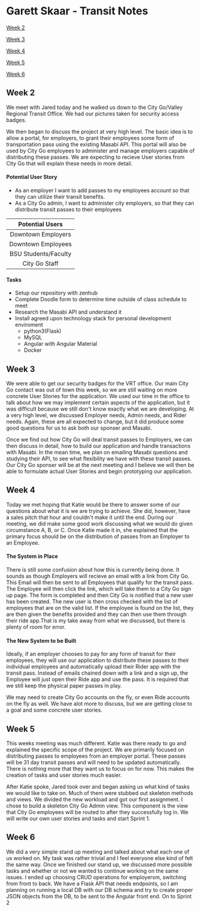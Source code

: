 # Garett Skaar - Transit Notes

[Week 2](#week-2)

[Week 3](#week-3)

[Week 4](#week-4)

[Week 5](#week-5)

[Week 6](#week-6)

## Week 2

We meet with Jared today and he walked us down to the City Go/Valley Regional Transit Office. We had our pictures taken for security access badges.

We then began to discuss the project at very high level. The basic idea is to allow a portal, for employers, to grant their employees some form of transportation pass using the existing Masabi API. This portal will also be used by City Go employees to administer and manage employers capable of distributing these passes. We are expecting to recieve User stories from City Go that will explain these needs in more detail.

#### Potential User Story
* As an employer I want to add passes to my employees account so that they can utilize their transit benefits.
* As a City Go admin, I want to administer city employers, so that they can distribute transit passes to their employees

| Potential Users 	   |
| :-------------------:|
| Downtown Employers   | 
| Downtown Employees   |
| BSU Students/Faculty |
| City Go Staff 	   |

#### Tasks

* Setup our repository with zenhub
* Complete Doodle form to determine time outside of class schedule to meet
* Research the Masabi API and understand it
* Install agreed upon technology stack for personal development enviroment
  * python3(Flask)
  * MySQL
  * Angular with Angular Material
  * Docker

## Week 3

We were able to get our security badges for the VRT office. Our main City Go contact was out of town this week, so we are still waiting on more concrete User Stories for the application. We used our time in the office to talk about how we may implement certain aspects of the application, but it was difficult because we still don't know exactly what we are developing. At a very high level, we discussed Employer needs, Admin needs, and Rider needs. Again, these are all expected to change, but it did produce some good questions for us to ask both our sponser and Masabi.

Once we find out how City Go will deal transit passes to Employers, we can then discuss in detail, how to build our application and handle transactions with Masabi. In the mean time, we plan on emailing Masabi questions and studying their API, to see what flexibility we have with these transit passes. Our City Go sponser will be at the next meeting and I believe we will then be able to formulate actual User Stories and begin prototyping our application.

## Week 4

Today we met hoping that Katie would be there to answer some of our questions about what it is we are trying to achieve. She did, however, have a sales pitch that hour and couldn't make it until the end. During our meeting, we did make some good work discussing what we would do given circumstance A, B, or C. Once Katie made it in, she explained that the primary focus should be on the distribution of passes from an Employer to an Employee.

#### The System in Place

There is still some confusion about how this is currently being done. It sounds as though Employers will recieve an email with a link from City Go. This Email will then be sent to all Employees that qualify for the transit pass. The Employee will then click the link, which will take them to a City Go sign up page. The form is completed and then City Go is notified that a new user has been created. The new user is then cross checked with the list of employees that are on the valid list. If the employee is found on the list, they are then given the benefits provided and they can then use them through their ride app.That is my take away from what we discussed, but there is plenty of room for error.

#### The New System to be Built

Ideally, if an employer chooses to pay for any form of transit for their employees, they will use our application to distribute these passes to their individual employees and automatically upload their Rider app with the transit pass. Instead of emails chained down with a link and a sign up, the Employee will just open their Ride app and use the pass. It is required that we still keep the physical paper passes in play. 

We may need to create City Go accounts on the fly, or even Ride accounts on the fly as well. We have alot more to discuss, but we are getting close to a goal and some concrete user stories.

## Week 5

This weeks meeting was much different. Katie was there ready to go and explained the specific scope of the project. We are primarily focused on distributing passes to employees from an employer portal. These passes will be 31 day transit passes and will need to be updated automatically. There is nothing more that they want us to focus on for now. This makes the creation of tasks and user stories much easier.

After Katie spoke, Jared took over and began asking us what kind of tasks we would like to take on. Much of them were stubbed out skeleton methods and views. We divided the new workload and got our first assignment. I chose to build a skeleton City Go Admin view. This component is the view that City Go employees will be routed to after they successfully log in. We will write our own user stories and tasks and start Sprint 1.

## Week 6

We did a very simple stand up meeting and talked about what each one of us worked on. My task was rather trivial and I feel everyone else kind of felt the same way.  Once we finished our stand up, we discussed more possible tasks and whether or not we wanted to continue working on the same issues. I ended up choosing CRUD operations for employersm, switching from front to back. We have a Flask API that needs endpoints, so I am planning on running a local DB with our DB schema and try to create proper JSON objects from the DB, to be sent to the Angular front end. On to Sprint 2
